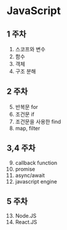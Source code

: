 # JavaScript

## 1 주차
1. 스코프와 변수
2. 함수
3. 객체
4. 구조 분해

## 2 주차
5. 반복문 for
6. 조건문 if
7. 조건문을 사용한 find
8. map, filter

## 3,4 주차
9. callback function
10. promise
11. async/await
12. javascript engine

## 5 주차
13. Node.JS
14. React.JS


